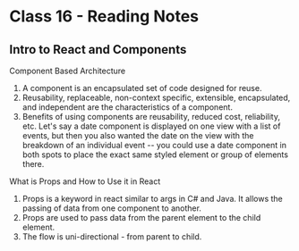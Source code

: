 # Class 16 - Reading Notes

## Intro to React and Components

Component Based Architecture
1. A component is an encapsulated set of code designed for reuse.
2. Reusability, replaceable, non-context specific, extensible, encapsulated, and independent are the characteristics of a component.
3. Benefits of using components are reusability, reduced cost, reliability, etc. Let's say a date component is displayed on one view with a list of events, but then you also wanted the date on the view with the breakdown of an individual event -- you could use a date component in both spots to place the exact same styled element or group of elements there.

What is Props and How to Use it in React
1. Props is a keyword in react similar to args in C# and Java. It allows the passing of data from one component to another.
2. Props are used to pass data from the parent element to the child element.
3. The flow is uni-directional - from parent to child.
